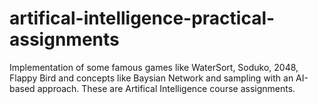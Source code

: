 # artifical-intelligence-practical-assignments
Implementation of some famous games like WaterSort, Soduko, 2048, Flappy Bird and concepts like Baysian Network and sampling with an AI-based approach.
These are Artifical Intelligence course assignments.
